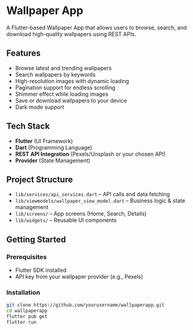 # Wallpaper App

A Flutter-based Wallpaper App that allows users to browse, search, and download high-quality wallpapers using REST APIs.

## Features

- Browse latest and trending wallpapers  
- Search wallpapers by keywords  
- High-resolution images with dynamic loading  
- Pagination support for endless scrolling  
- Shimmer effect while loading images  
- Save or download wallpapers to your device  
- Dark mode support  

## Tech Stack

- **Flutter** (UI Framework)  
- **Dart** (Programming Language)  
- **REST API Integration** (Pexels/Unsplash or your chosen API)  
- **Provider** (State Management)  

## Project Structure

- `lib/services/api_services.dart` – API calls and data fetching  
- `lib/viewmodels/wallpaper_view_model.dart` – Business logic & state management  
- `lib/screens/` – App screens (Home, Search, Details)  
- `lib/widgets/` – Reusable UI components  

## Getting Started

### Prerequisites
- Flutter SDK installed  
- API key from your wallpaper provider (e.g., Pexels)  

### Installation
```bash
git clone https://github.com/yourusername/wallpaperapp.git
cd wallpaperapp
flutter pub get
flutter run
